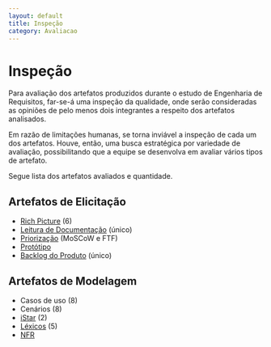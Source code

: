 ```yaml
---
layout: default
title: Inspeção
category: Avaliacao
---
```


# Inspeção

Para avaliação dos artefatos produzidos durante o estudo de Engenharia de Requisitos, far-se-á uma inspeção da qualidade, onde serão consideradas as opiniões de pelo menos dois integrantes a respeito dos artefatos analisados.

Em razão de limitações humanas, se torna inviável a inspeção de cada um dos artefatos. Houve, então, uma busca estratégica por variedade de avaliação, possibilitando que a equipe se desenvolva em avaliar vários tipos de artefato.

Segue lista dos artefatos avaliados e quantidade.

## Artefatos de Elicitação

- [Rich Picture](inspec_richpictures.html) (6)
- [Leitura de Documentação](inspec_leitura.html) (único)
- [Priorização](inspec_priorizacao.html) (MoSCoW e FTF)
- [Protótipo](inspec_prototipo.html)
- [Backlog do Produto](inspec_backlog.html) (único)

## Artefatos de Modelagem

- Casos de uso (8)
- Cenários (8)
- [iStar](inspec_istar.html) (2)
- [Léxicos](inspec_lexic.html) (5)
- [NFR](inspec_nfr.html)  
